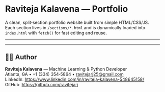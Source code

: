 # Raviteja Kalavena — Portfolio

A clean, split‑section portfolio website built from simple HTML/CSS/JS.  
Each section lives in `/sections/*.html` and is dynamically loaded into `index.html` with `fetch()` for fast editing and reuse.

---

---

## 🧑‍💻 Author
**Raviteja Kalavena** — Machine Learning & Python Developer  
Atlanta, GA • +1 (334) 354‑5864 • ravitejarj25@gmail.com  
LinkedIn: https://www.linkedin.com/in/raviteja-kalavena-548645158/  
GitHub: https://github.com/ravitejarj
